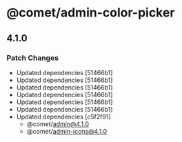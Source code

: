 # @comet/admin-color-picker

## 4.1.0

### Patch Changes

-   Updated dependencies [51466b1]
-   Updated dependencies [51466b1]
-   Updated dependencies [51466b1]
-   Updated dependencies [51466b1]
-   Updated dependencies [51466b1]
-   Updated dependencies [51466b1]
-   Updated dependencies [c5f2f91]
    -   @comet/admin@4.1.0
    -   @comet/admin-icons@4.1.0
